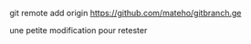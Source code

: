 git remote add origin https://github.com/mateho/gitbranch.ge


une petite modification pour retester
